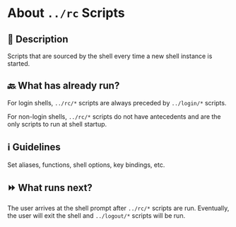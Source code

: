 # About `../rc` Scripts

## 📜 Description

Scripts that are sourced by the shell every time a new shell instance is started.

## 🔙 What has already run?

For login shells, `../rc/*` scripts are always preceded by `../login/*` scripts.

For non-login shells, `../rc/*` scripts do not have antecedents and are the only scripts to run at shell startup.

## ℹ️ Guidelines

Set aliases, functions, shell options, key bindings, etc.

## ⏩ What runs next?

The user arrives at the shell prompt after `../rc/*` scripts are run.
Eventually, the user will exit the shell and `../logout/*` scripts will be run.
